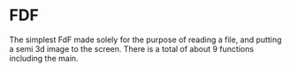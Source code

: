 # FDF
The simplest FdF made solely for the purpose of reading a file, and putting a semi 3d image to the screen. There is a total of about 9 functions including the main. 
